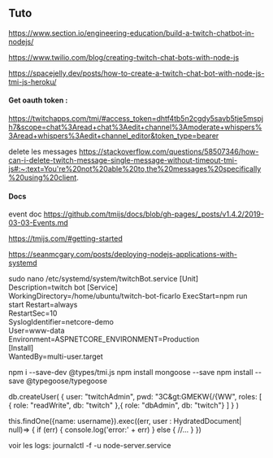 
## Tuto
https://www.section.io/engineering-education/build-a-twitch-chatbot-in-nodejs/

https://www.twilio.com/blog/creating-twitch-chat-bots-with-node-js

https://spacejelly.dev/posts/how-to-create-a-twitch-chat-bot-with-node-js-tmi-js-heroku/

#### Get oauth token : 
https://twitchapps.com/tmi/#access_token=dhtf4tb5n2cgdy5savb5tje5mspjh7&scope=chat%3Aread+chat%3Aedit+channel%3Amoderate+whispers%3Aread+whispers%3Aedit+channel_editor&token_type=bearer

delete les messages 
https://stackoverflow.com/questions/58507346/how-can-i-delete-twitch-message-single-message-without-timeout-tmi-js#:~:text=You're%20not%20able%20to,the%20messages%20specifically%20using%20client.

#### Docs 
event doc 
https://github.com/tmijs/docs/blob/gh-pages/_posts/v1.4.2/2019-03-03-Events.md

https://tmijs.com/#getting-started






https://seanmcgary.com/posts/deploying-nodejs-applications-with-systemd

sudo nano /etc/systemd/system/twitchBot.service
    [Unit]  
    Description=twitch bot 
    [Service]  
    WorkingDirectory=/home/ubuntu/twitch-bot-ficarlo 
    ExecStart=npm run start
    Restart=always  
    RestartSec=10  
    SyslogIdentifier=netcore-demo  
    User=www-data  
    Environment=ASPNETCORE_ENVIRONMENT=Production  
    [Install]  
    WantedBy=multi-user.target


npm i --save-dev @types/tmi.js
npm install mongoose --save
npm install --save @typegoose/typegoose


db.createUser(
  {
    user: "twitchAdmin",
    pwd: "3C&gt:GMEKW{/{WW",
    roles: [ { role: "readWrite", db: "twitch" },{ role: "dbAdmin", db: "twitch"} ]
  }
)


this.findOne({name: username}).exec((err, user : HydratedDocument<User>| null)=> {
  if (err) {
    console.log('error:' + err)
  } 
  else {
    //...
  }
})

voir les logs:
journalctl -f -u node-server.service
